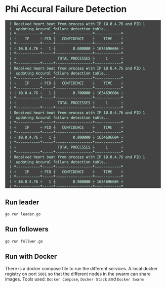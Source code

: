 # Phi Accural Failure Detection 
![phi](phi.png)

## Run leader
```
go run leader.go
```

## Run followers
```
go run follwer.go
```

## Run with Docker 
There is a docker compose file to run the different services. 
A local docker registry on port `5001` so that the different nodes in the swarm can share images.
Tools used: `Docker Compose`, `Docker Stack` and `Docker Swarm`
